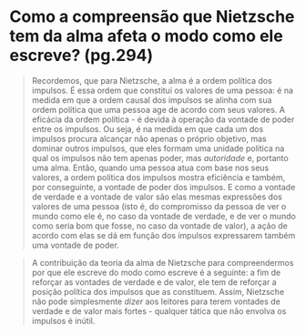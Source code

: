 # Como a compreensão que Nietzsche tem da alma afeta o modo como ele escreve? (pg.294)

> Recordemos, que para Nietzsche, a alma é a ordem política dos impulsos. É essa ordem que constitui os valores de uma pessoa: é na medida em que a ordem
> causal dos impulsos se alinha com sua ordem política que uma pessoa age de acordo com seus valores. A eficácia da ordem política - é devida à operação
> da vontade de poder entre os impulsos. Ou seja, é na medida em que cada um dos impulsos procura alcançar não apenas o próprio objetivo, mas dominar outros
> impulsos, que eles formam uma unidade política na qual os impulsos não tem apenas poder, mas _autoridade_ e, portanto uma alma. Então, quando uma
> pessoa atua com base nos seus valores, a ordem política dos impulsos mostra eficiência e também, por conseguinte, a vontade de poder dos impulsos. E
> como a vontade de verdade e a vontade de valor são elas mesmas expressões dos valores de uma pessoa (isto é, do compromisso da pessoa de ver o mundo como
> ele é, no caso da vontade de verdade, e de ver o mundo como seria bom que fosse, no caso da vontade de valor), a ação de acordo com elas se dá em função
> dos impulsos expressarem também uma vontade de poder.

> A contribuição da teoria da alma de Nietzsche para compreendermos por que ele escreve do modo como escreve é a seguinte: a fim de reforçar as vontades
> de verdade e de valor, ele tem de reforçar a posição política dos impulsos que as constituem. Assim, Nietzsche não pode simplesmente _dizer_ aos leitores
> para terem vontades de verdade e de valor mais fortes - qualquer tática que não envolva os impulsos é inútil.
